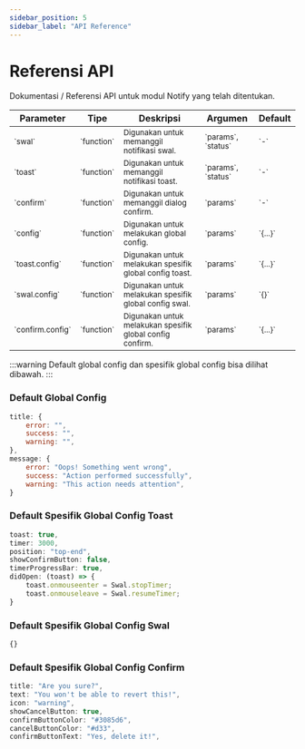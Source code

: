 ```yaml
---
sidebar_position: 5
sidebar_label: "API Reference"
---
```


# Referensi API

Dokumentasi / Referensi API untuk modul Notify yang telah ditentukan.

<table>
  <thead>
    <tr>
      <th>Parameter</th>
      <th>Tipe</th>
      <th>Deskripsi</th>
      <th>Argumen</th>
      <th>Default</th>
    </tr>
  </thead>
  <tbody>
    <tr>
      <td><small>`swal`</small></td>
      <td><small>`function`</small></td>
      <td><small>Digunakan untuk memanggil notifikasi swal.</small></td>
      <td><small>`params`, `status`</small></td>
      <td><small>`-`</small></td>
    </tr>
    <tr>
      <td><small>`toast`</small></td>
      <td><small>`function`</small></td>
      <td><small>Digunakan untuk memanggil notifikasi toast.</small></td>
      <td><small>`params`, `status`</small></td>
      <td><small>`-`</small></td>
    </tr>
    <tr>
      <td><small>`confirm`</small></td>
      <td><small>`function`</small></td>
      <td><small>Digunakan untuk memanggil dialog confirm.</small></td>
      <td><small>`params`</small></td>
      <td><small>`-`</small></td>
    </tr>
    <tr>
      <td><small>`config`</small></td>
      <td><small>`function`</small></td>
      <td><small>Digunakan untuk melakukan global config.</small></td>
      <td><small>`params`</small></td>
      <td><small>`{...}`</small></td>
    </tr>
    <tr>
      <td><small>`toast.config`</small></td>
      <td><small>`function`</small></td>
      <td><small>Digunakan untuk melakukan spesifik global config toast.</small></td>
      <td><small>`params`</small></td>
      <td><small>`{...}`</small></td>
    </tr>
    <tr>
      <td><small>`swal.config`</small></td>
      <td><small>`function`</small></td>
      <td><small>Digunakan untuk melakukan spesifik global config swal.</small></td>
      <td><small>`params`</small></td>
      <td><small>`{}`</small></td>
    </tr>
    <tr>
      <td><small>`confirm.config`</small></td>
      <td><small>`function`</small></td>
      <td><small>Digunakan untuk melakukan spesifik global config confirm.</small></td>
      <td><small>`params`</small></td>
      <td><small>`{...}`</small></td>
    </tr>
  </tbody>
</table>

:::warning
Default global config dan spesifik global config bisa dilihat dibawah.
:::

### Default Global Config

```js
title: {
    error: "",
    success: "",
    warning: "",
},
message: {
    error: "Oops! Something went wrong",
    success: "Action performed successfully",
    warning: "This action needs attention",
}
```

### Default Spesifik Global Config Toast

```js
toast: true,
timer: 3000,
position: "top-end",
showConfirmButton: false,
timerProgressBar: true,
didOpen: (toast) => {
    toast.onmouseenter = Swal.stopTimer;
    toast.onmouseleave = Swal.resumeTimer;
}
```

### Default Spesifik Global Config Swal

```js
{}
```

### Default Spesifik Global Config Confirm

```js
title: "Are you sure?",
text: "You won't be able to revert this!",
icon: "warning",
showCancelButton: true,
confirmButtonColor: "#3085d6",
cancelButtonColor: "#d33",
confirmButtonText: "Yes, delete it!",
```
